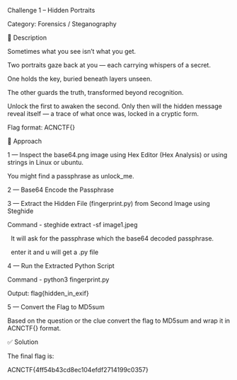 Challenge 1 – Hidden Portraits



Category: Forensics / Steganography



📜 Description

Sometimes what you see isn’t what you get.

Two portraits gaze back at you — each carrying whispers of a secret.

One holds the key, buried beneath layers unseen.

The other guards the truth, transformed beyond recognition.

Unlock the first to awaken the second. Only then will the hidden message reveal itself — a trace of what once was, locked in a cryptic form.



Flag format: ACNCTF{}



🔎 Approach

1 — Inspect the base64.png image using Hex Editor (Hex Analysis) or using strings in Linux or ubuntu.

You might find a passphrase as unlock\_me.

2 — Base64 Encode the Passphrase

3 — Extract the Hidden File (fingerprint.py) from Second Image using Steghide 

Command - steghide extract -sf image1.jpeg

&nbsp;   It will ask for the passphrase which the base64 decoded passphrase.

&nbsp;   enter it and u will get a .py file 

4 — Run the Extracted Python Script

Command - python3 fingerprint.py

Output: flag{hidden\_in\_exif}

5 — Convert the Flag to MD5sum

Based on the question or the clue convert the flag to MD5sum and wrap it in ACNCTF{} format.



✅ Solution

The final flag is:

ACNCTF{4ff54b43cd8ec104efdf2714199c0357}























